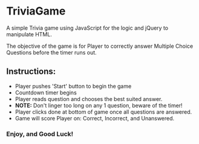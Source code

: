# TriviaGame

A simple Trivia game using JavaScript for the logic and jQuery to manipulate HTML.

The objective of the game is for Player to correctly answer Multiple Choice Questions before the timer runs out.

## Instructions:

* Player pushes 'Start' button to begin the game
* Countdown timer begins 
* Player reads question and chooses the best suited answer.
* **NOTE:** Don't linger too long on any 1 question, beware of the timer!
* Player clicks done at bottom of game once all questions are answered.
* Game will score Player on: Correct, Incorrect, and Unanswered.

### Enjoy, and Good Luck!
